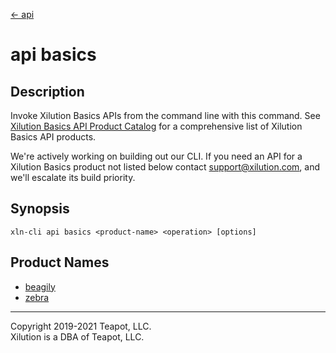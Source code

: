 [<- api](../index.md)

# api basics

## Description

Invoke Xilution Basics APIs from the command line with this command.
See [Xilution Basics API Product Catalog](https://prod.docs.xilution.com/api/catalog/basics) for a comprehensive list of Xilution Basics API products.

We're actively working on building out our CLI.
If you need an API for a Xilution Basics product not listed below contact <support@xilution.com>, and we'll escalate its build priority.

## Synopsis

```
xln-cli api basics <product-name> <operation> [options]
```

## Product Names

- [beagily](beagily/index.md)
- [zebra](zebra/index.md)

---

Copyright 2019-2021 Teapot, LLC.  
Xilution is a DBA of Teapot, LLC.

